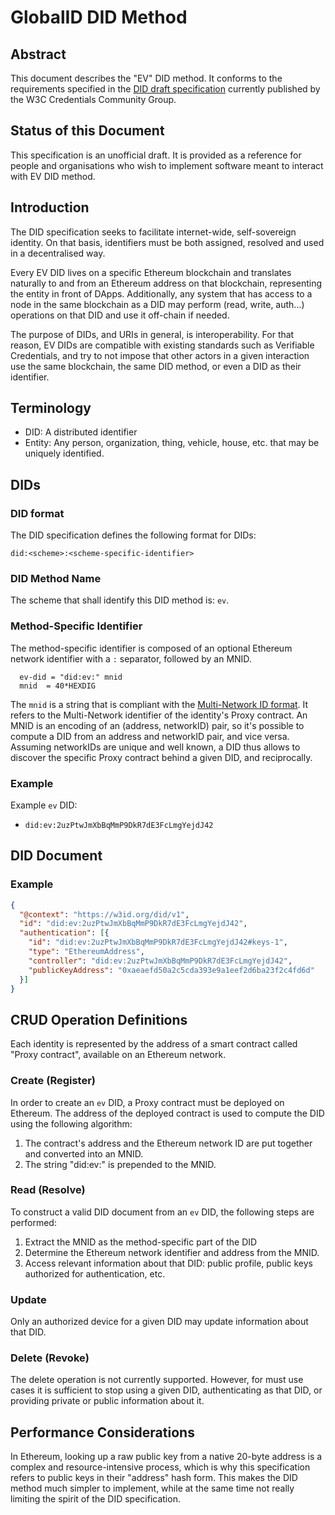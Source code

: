# GlobalID DID Method

## Abstract

This document describes the "EV" DID method. It conforms to the requirements specified in the [DID draft specification](https://w3c-ccg.github.io/did-spec/) currently published by the W3C Credentials Community Group.

## Status of this Document
This specification is an unofficial draft. It is provided as a reference for people and organisations who wish to implement software meant to interact with EV DID method.

## Introduction

The DID specification seeks to facilitate internet-wide, self-sovereign identity. On that basis, identifiers must be both assigned, resolved and used in a decentralised way.

Every EV DID lives on a specific Ethereum blockchain and translates naturally to and from an Ethereum address on that blockchain, representing the entity in front of DApps. Additionally, any system that has access to a node in the same blockchain as a DID may perform (read, write, auth...) operations on that DID and use it off-chain if needed.

The purpose of DIDs, and URIs in general, is interoperability. For that reason, EV DIDs are compatible with existing standards such as Verifiable Credentials, and try to not impose that other actors in a given interaction use the same blockchain, the same DID method, or even a DID as their identifier.

## Terminology
- DID: A distributed identifier
- Entity: Any person, organization, thing, vehicle, house, etc. that may be uniquely identified.

## DIDs

### DID format

The DID specification defines the following format for DIDs:

```
did:<scheme>:<scheme-specific-identifier>
```

### DID Method Name
The scheme that shall identify this DID method is: `ev`.

### Method-Specific Identifier
The method-specific identifier is composed of an optional Ethereum network identifier with a `:` separator, followed by an MNID.

```
  ev-did = "did:ev:" mnid
  mnid  = 40*HEXDIG
```

The `mnid` is a string that is compliant with the [Multi-Network ID format](https://github.com/uport-project/mnid). It refers to the Multi-Network identifier of the identity's Proxy contract. An MNID is an encoding of an (address, networkID) pair, so it's possible to compute a DID from an address and networkID pair, and vice versa. Assuming networkIDs are unique and well known, a DID thus allows to discover the specific Proxy contract behind a given DID, and reciprocally.

### Example

Example `ev` DID:

 * `did:ev:2uzPtwJmXbBqMmP9DkR7dE3FcLmgYejdJ42`

## DID Document

### Example

```json
{
  "@context": "https://w3id.org/did/v1",
  "id": "did:ev:2uzPtwJmXbBqMmP9DkR7dE3FcLmgYejdJ42",
  "authentication": [{
    "id": "did:ev:2uzPtwJmXbBqMmP9DkR7dE3FcLmgYejdJ42#keys-1",
    "type": "EthereumAddress",
    "controller": "did:ev:2uzPtwJmXbBqMmP9DkR7dE3FcLmgYejdJ42",
    "publicKeyAddress": "0xaeaefd50a2c5cda393e9a1eef2d6ba23f2c4fd6d"
  }]
}
```

## CRUD Operation Definitions

Each identity is represented by the address of a smart contract called "Proxy contract", available on an Ethereum network.

### Create (Register)

In order to create an `ev` DID, a Proxy contract must be deployed on Ethereum. The address of the deployed contract is used to compute the DID using the following algorithm:
1. The contract's address and the Ethereum network ID are put together and converted into an MNID.
2. The string "did:ev:" is prepended to the MNID.

### Read (Resolve)

To construct a valid DID document from an `ev` DID, the following steps are performed:

1. Extract the MNID as the method-specific part of the DID
2. Determine the Ethereum network identifier and address from the MNID.
3. Access relevant information about that DID: public profile, public keys authorized for authentication, etc.

### Update

Only an authorized device for a given DID may update information about that DID.

### Delete (Revoke) 

The delete operation is not currently supported. However, for must use cases it is sufficient to stop using a given DID, authenticating as that DID, or providing private or public information about it.

## Performance Considerations

In Ethereum, looking up a raw public key from a native 20-byte address is a complex and resource-intensive process, which is why this specification refers to public keys in their "address" hash form. This makes the DID method much simpler to implement, while at the same time not really limiting the spirit of the DID specification.
